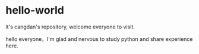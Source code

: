 # hello-world
it's cangdan's repository, welcome everyone to visit.

hello everyone，I'm glad and nervous to study python and share experience here.
